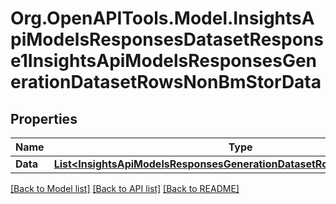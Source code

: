 # Org.OpenAPITools.Model.InsightsApiModelsResponsesDatasetResponse1InsightsApiModelsResponsesGenerationDatasetRowsNonBmStorData

## Properties

Name | Type | Description | Notes
------------ | ------------- | ------------- | -------------
**Data** | [**List&lt;InsightsApiModelsResponsesGenerationDatasetRowsNonBmStorData&gt;**](InsightsApiModelsResponsesGenerationDatasetRowsNonBmStorData.md) |  | [optional] 

[[Back to Model list]](../README.md#documentation-for-models) [[Back to API list]](../README.md#documentation-for-api-endpoints) [[Back to README]](../README.md)

